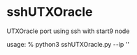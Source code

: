 # sshUTXOracle
UTXOracle port using ssh with start9 node

usage:
% python3 sshUTXOracle.py --ip '<ip addr>'
